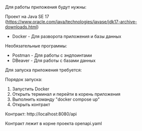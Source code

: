 Для работы приложения будут нужны:

Проект на Java SE 17 (https://www.oracle.com/java/technologies/javase/jdk17-archive-downloads.html)

- Docker - Для разворота приложения и базы данных

Необязательные программы:

- Postman - Для работы с эндпоинтами
- DBeaver - Для работы с базами данных

Для запуска приложения требуется:

Порядок запуска:

1. Запустить Docker
2. Открыть терминал и перейти в корень приложения
3. Выполнить команду "docker compose up"
4. Открыть контракт

Контракт: http://localhost:8080/api

Контракт лежит в корне проекта openapi.yaml
